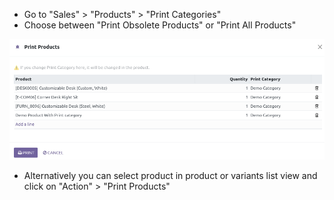 - Go to "Sales" \> "Products" \> "Print Categories"
- Choose between "Print Obsolete Products" or "Print All Products"

![image4](../static/description/product_print_wizard_form.png)

- Alternatively you can select product in product or variants list view
  and click on "Action" \> "Print Products"
